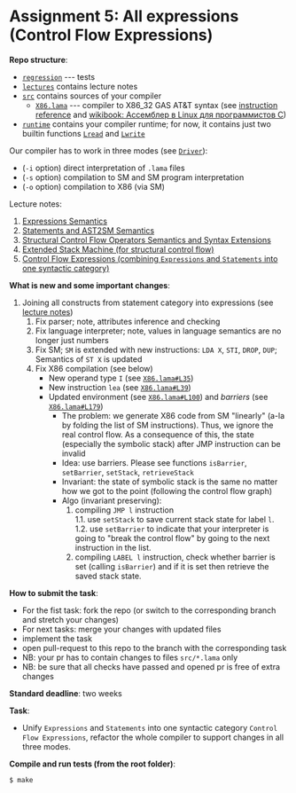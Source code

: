 # Assignment 5: All expressions (Control Flow Expressions)

**Repo structure**:
* [`regression`](regression/) --- tests
* [`lectures`](lectures/) contains lecture notes
* [`src`](src/) contains sources of your compiler
  + [`X86.lama`](src/X86.lama) --- compiler to X86_32 GAS AT&T syntax (see [instruction reference](https://www.felixcloutier.com/x86/) and [wikibook: Ассемблер в Linux для программистов C](https://ru.wikibooks.org/wiki/%D0%90%D1%81%D1%81%D0%B5%D0%BC%D0%B1%D0%BB%D0%B5%D1%80_%D0%B2_Linux_%D0%B4%D0%BB%D1%8F_%D0%BF%D1%80%D0%BE%D0%B3%D1%80%D0%B0%D0%BC%D0%BC%D0%B8%D1%81%D1%82%D0%BE%D0%B2_C))
* [`runtime`](runtime/) contains your compiler runtime; for now, it contains just two builtin functions [`Lread`](runtime/runtime.c#L7) and [`Lwrite`](runtime/runtime.c#L3)

Our compiler has to work in three modes (see [`Driver`](src/Driver.lama)):
* (`-i` option) direct interpretation of `.lama` files
* (`-s` option) compilation to SM and SM program interpretation
* (`-o` option) compilation to X86 (via SM)

Lecture notes:
1. [Expressions Semantics](lectures/01.pdf)
2. [Statements and AST2SM Semantics](lectures/02.pdf)
3. [Structural Control Flow Operators Semantics and Syntax Extensions](lectures/03.pdf)
4. [Extended Stack Machine (for structural control flow)](lectures/04.pdf)
5. [Control Flow Expressions (combining `Expressions` and `Statements` into one syntactic category)](lectures/05.pdf)

**What is new and some important changes**:
1. Joining all constructs from statement category into expressions (see [lecture notes](lectures/05.pdf))
   1. Fix parser; note, attributes inference and checking
   1. Fix language interpreter; note, values in language semantics are no longer just numbers
   2. Fix SM; `SM` is extended with new instructions: `LDA X`, `STI`, `DROP`, `DUP`; Semantics of `ST X` is updated
   3. Fix X86 compilation (see below)
      + New operand type `I` (see [`X86.lama#L35`](src/X86.lama#L35))
      + New instruction `lea` (see [`X86.lama#L39`](src/X86.lama#L39))
      + Updated environment (see [`X86.lama#L100`](src/X86.lama#L100)) and *barriers* (see [`X86.lama#L179`](src/X86.lama#L179))
        - The problem: we generate X86 code from SM "linearly" (a-la by folding the list of SM instructions). Thus, we ignore the real control flow. As a consequence of this, the state (especially the symbolic stack) after JMP instruction can be invalid
        - Idea: use barriers. Please see functions `isBarrier`, `setBarrier`, `setStack`, `retrieveStack`
        - Invariant: the state of symbolic stack is the same no matter how we got to the point (following the control flow graph)
        - Algo (invariant preserving):
          1. compiling `JMP l` instruction\
          1.1. use `setStack` to save current stack state for label `l`.\
          1.2. use `setBarrier` to indicate that your interpreter is going to "break the control flow" by going to the next instruction in the list.
          2. compiling `LABEL l` instruction, check whether barrier is set (calling `isBarrier`) and if it is set then retrieve the saved stack state.


**How to submit the task**:
* For the fist task: fork the repo (or switch to the corresponding branch and stretch your changes)
* For next tasks: merge your changes with updated files
* implement the task
* open pull-request to this repo to the branch with the corresponding task
* NB: your pr has to contain changes to files `src/*.lama` only
* NB: be sure that all checks have passed and opened pr is free of extra changes

**Standard deadline**: two weeks

**Task**:

* Unify `Expressions` and `Statements` into one syntactic category `Control Flow Expressions`, refactor the whole compiler to support changes in all three modes.

**Compile and run tests (from the root folder)**:
```bash
$ make
```